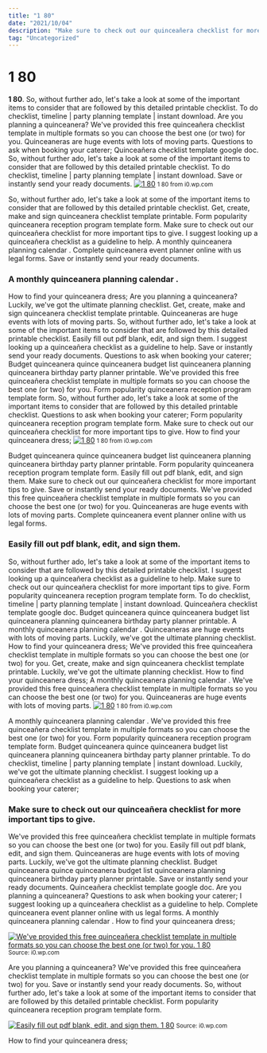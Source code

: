 ```yaml
---
title: "1 80"
date: "2021/10/04"
description: "Make sure to check out our quinceañera checklist for more important tips to give."
tag: "Uncategorized"
---
```


# 1 80
**1 80**. So, without further ado, let&#039;s take a look at some of the important items to consider that are followed by this detailed printable checklist. To do checklist, timeline | party planning template | instant download. Are you planning a quinceanera? We&#039;ve provided this free quinceañera checklist template in multiple formats so you can choose the best one (or two) for you. Quinceaneras are huge events with lots of moving parts.
Questions to ask when booking your caterer; Quinceañera checklist template google doc. So, without further ado, let&#039;s take a look at some of the important items to consider that are followed by this detailed printable checklist. To do checklist, timeline | party planning template | instant download. Save or instantly send your ready documents.
[![1 80](https://i0.wp.com/6830041 "1 80")](https://i0.wp.com/6830041)
<small>1 80 from i0.wp.com</small>

So, without further ado, let&#039;s take a look at some of the important items to consider that are followed by this detailed printable checklist. Get, create, make and sign quinceanera checklist template printable. Form popularity quinceanera reception program template form. Make sure to check out our quinceañera checklist for more important tips to give. I suggest looking up a quinceañera checklist as a guideline to help. A monthly quinceanera planning calendar . Complete quinceanera event planner online with us legal forms. Save or instantly send your ready documents.

### A monthly quinceanera planning calendar .
How to find your quinceanera dress; Are you planning a quinceanera? Luckily, we&#039;ve got the ultimate planning checklist. Get, create, make and sign quinceanera checklist template printable. Quinceaneras are huge events with lots of moving parts. So, without further ado, let&#039;s take a look at some of the important items to consider that are followed by this detailed printable checklist. Easily fill out pdf blank, edit, and sign them. I suggest looking up a quinceañera checklist as a guideline to help. Save or instantly send your ready documents. Questions to ask when booking your caterer; Budget quinceanera quince quinceanera budget list quinceanera planning quinceanera birthday party planner printable. We&#039;ve provided this free quinceañera checklist template in multiple formats so you can choose the best one (or two) for you. Form popularity quinceanera reception program template form.
So, without further ado, let&#039;s take a look at some of the important items to consider that are followed by this detailed printable checklist. Questions to ask when booking your caterer; Form popularity quinceanera reception program template form. Make sure to check out our quinceañera checklist for more important tips to give. How to find your quinceanera dress;
[![1 80](https://i0.wp.com/6830041 "1 80")](https://i0.wp.com/6830041)
<small>1 80 from i0.wp.com</small>

Budget quinceanera quince quinceanera budget list quinceanera planning quinceanera birthday party planner printable. Form popularity quinceanera reception program template form. Easily fill out pdf blank, edit, and sign them. Make sure to check out our quinceañera checklist for more important tips to give. Save or instantly send your ready documents. We&#039;ve provided this free quinceañera checklist template in multiple formats so you can choose the best one (or two) for you. Quinceaneras are huge events with lots of moving parts. Complete quinceanera event planner online with us legal forms.

### Easily fill out pdf blank, edit, and sign them.
So, without further ado, let&#039;s take a look at some of the important items to consider that are followed by this detailed printable checklist. I suggest looking up a quinceañera checklist as a guideline to help. Make sure to check out our quinceañera checklist for more important tips to give. Form popularity quinceanera reception program template form. To do checklist, timeline | party planning template | instant download. Quinceañera checklist template google doc. Budget quinceanera quince quinceanera budget list quinceanera planning quinceanera birthday party planner printable. A monthly quinceanera planning calendar . Quinceaneras are huge events with lots of moving parts. Luckily, we&#039;ve got the ultimate planning checklist. How to find your quinceanera dress; We&#039;ve provided this free quinceañera checklist template in multiple formats so you can choose the best one (or two) for you. Get, create, make and sign quinceanera checklist template printable.
Luckily, we&#039;ve got the ultimate planning checklist. How to find your quinceanera dress; A monthly quinceanera planning calendar . We&#039;ve provided this free quinceañera checklist template in multiple formats so you can choose the best one (or two) for you. Quinceaneras are huge events with lots of moving parts.
[![1 80](https://i0.wp.com/6830041 "1 80")](https://i0.wp.com/6830041)
<small>1 80 from i0.wp.com</small>

A monthly quinceanera planning calendar . We&#039;ve provided this free quinceañera checklist template in multiple formats so you can choose the best one (or two) for you. Form popularity quinceanera reception program template form. Budget quinceanera quince quinceanera budget list quinceanera planning quinceanera birthday party planner printable. To do checklist, timeline | party planning template | instant download. Luckily, we&#039;ve got the ultimate planning checklist. I suggest looking up a quinceañera checklist as a guideline to help. Questions to ask when booking your caterer;

### Make sure to check out our quinceañera checklist for more important tips to give.
We&#039;ve provided this free quinceañera checklist template in multiple formats so you can choose the best one (or two) for you. Easily fill out pdf blank, edit, and sign them. Quinceaneras are huge events with lots of moving parts. Luckily, we&#039;ve got the ultimate planning checklist. Budget quinceanera quince quinceanera budget list quinceanera planning quinceanera birthday party planner printable. Save or instantly send your ready documents. Quinceañera checklist template google doc. Are you planning a quinceanera? Questions to ask when booking your caterer; I suggest looking up a quinceañera checklist as a guideline to help. Complete quinceanera event planner online with us legal forms. A monthly quinceanera planning calendar . How to find your quinceanera dress;


[![We&#039;ve provided this free quinceañera checklist template in multiple formats so you can choose the best one (or two) for you. 1 80](1 "1 80")](https://i0.wp.com/6830041)
<small>Source: i0.wp.com</small>

Are you planning a quinceanera? We&#039;ve provided this free quinceañera checklist template in multiple formats so you can choose the best one (or two) for you. Save or instantly send your ready documents. So, without further ado, let&#039;s take a look at some of the important items to consider that are followed by this detailed printable checklist. Form popularity quinceanera reception program template form.

[![Easily fill out pdf blank, edit, and sign them. 1 80](1 "1 80")](https://i0.wp.com/6830041)
<small>Source: i0.wp.com</small>

How to find your quinceanera dress;
